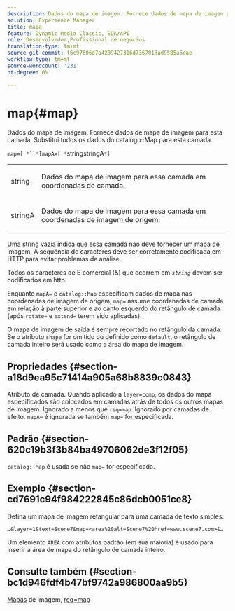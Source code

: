 ```yaml
---
description: Dados do mapa de imagem. Fornece dados de mapa de imagem para esta camada. Substitui todos os dados do Mapa de catálogo para esta camada.
solution: Experience Manager
title: mapa
feature: Dynamic Media Classic, SDK/API
role: Desenvolvedor,Profissional de negócios
translation-type: tm+mt
source-git-commit: f6c97606d7a4209427316d7367013ad9585a5cae
workflow-type: tm+mt
source-wordcount: '231'
ht-degree: 0%

---
```



# map{#map}

Dados do mapa de imagem. Fornece dados de mapa de imagem para esta camada. Substitui todos os dados do catálogo::Map para esta camada.

`map=[ *``*]mapA=[ *`stringstringA`*]`

<table id="simpletable_2E32B25D5F6246A18A8AF817903877ED"> 
 <tr class="strow"> 
  <td class="stentry"> <p><span class="codeph"> <span class="varname"> string</span></span> </p></td> 
  <td class="stentry"> <p>Dados do mapa de imagem para essa camada em coordenadas de camada. </p></td> 
 </tr> 
 <tr class="strow"> 
  <td class="stentry"> <p><span class="codeph"> <span class="varname"> stringA</span></span> </p></td> 
  <td class="stentry"> <p>Dados do mapa de imagem para essa camada em coordenadas de imagem de origem. </p></td> 
 </tr> 
</table>

Uma string vazia indica que essa camada não deve fornecer um mapa de imagem. A sequência de caracteres deve ser corretamente codificada em HTTP para evitar problemas de análise.

Todos os caracteres de E comercial (&amp;) que ocorrem em *`string`* devem ser codificados em http.

Enquanto `mapA=` e `catalog::Map` especificam dados de mapa nas coordenadas de imagem de origem, `map=` assume coordenadas de camada em relação à parte superior e ao canto esquerdo do retângulo de camada (após `rotate=` e `extend=` terem sido aplicadas).

O mapa de imagem de saída é sempre recortado no retângulo da camada. Se o atributo `shape` for omitido ou definido como `default`, o retângulo de camada inteiro será usado como a área do mapa de imagem.

## Propriedades {#section-a18d9ea95c71414a905a68b8839c0843}

Atributo de camada. Quando aplicado a `layer=comp`, os dados do mapa especificados são colocados em camadas atrás de todos os outros mapas de imagem. Ignorado a menos que `req=map`. Ignorado por camadas de efeito. `mapA=` é ignorada se também  `map=` for especificada.

## Padrão {#section-620c19b3f3b84ba49706062de3f12f05}

`catalog::Map` é usada se não  `map=` for especificada.

## Exemplo {#section-cd7691c94f984222845c86dcb0051ce8}

Defina um mapa de imagem retangular para uma camada de texto simples:

`…&layer=1&text=Scene7&map=<area%20alt=Scene7%20href=www.scene7.com>&…`

Um elemento `AREA` com atributos padrão (em sua maioria) é usado para inserir a área de mapa do retângulo de camada inteiro.

## Consulte também {#section-bc1d946fdf4b47bf9742a986800aa9b5}

[Mapas](../../../../../is-api/http-ref/image-serving-api-ref/c-http-protocol-reference/c-syntax-and-features/r-image-maps.md#reference-ff7d1bac2a064104b0c508a81316fdab) de imagem,  [req=map](../../../../../is-api/http-ref/image-serving-api-ref/c-http-protocol-reference/c-command-reference/r-req/r-req.md#reference-907cdb4a97034db7ad94695f25552e76)
